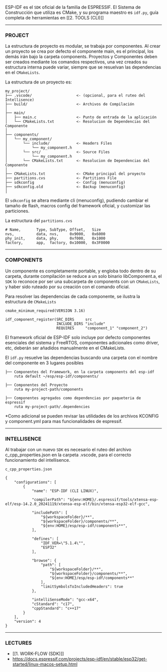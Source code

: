 ESP-IDF es el `SDK` oficial de la familia de ESPRESSIF. El Sistema de Construcción que utiliza es CMake, y su programa maestro es `idf.py`, guía completa de herramientas en [[2. TOOLS (CLI)]]

---
### PROJECT
La estructura de proyecto es modular, se trabaja por componentes. Al crear un proyecto se crea por defecto el componente main, es el principal, los demás irán bajo la carpeta components. Proyectos y Componentes deben ser creados mediante los comandos respectivos, una vez creados su estructura interna puede variar, siempre que se resuelvan las dependencias en el `CMakeLists`.

La estructura de un proyecto es:

```
my_project/
├── .vscode/                    <- (opcional, para el ruteo del Intellisence)
├── build/                      <- Archivos de Compilación
│
├── main/                       
│   ├── main.c                  <- Punto de entrada de la aplicación
│   └── CMakeLists.txt          <- Resolucion de Dependencias del Componente
│
├── components/                 
│   └── my_component/
│       └── include/            <- Headers Files
│           └── my_component.h
│       └── src/                <- Source Files
│           └── my_component.h
│       └── CMakeLists.txt      <- Resolucion de Dependencias del Componente
│
├── CMakeLists.txt              <- CMake principal del proyecto
├── partitions.cvs              <- Partitions File
├── sdkconfig                   <- Config (menuconfig)
├── sdkconfig.old               <- Backup (menuconfig)
│
```

El `sdkconfig` se altera mediante cli (menuconfig), pudiendo cambiar el tamaño de flash, macros config del framework oficial, y customizar las particiones. 

La estructura del `partitions.cvs` 

```
# Name,       Type, SubType, Offset,   Size
nvs,          data, nvs,     0x9000,   0x6000
phy_init,     data, phy,     0xf000,   0x1000
factory,      app,  factory, 0x10000,  0x3F0000
```

---
### COMPONENTS
Un componente es completamente portable, y engloba todo dentro de su carpeta, durante compilación se reduce a un solo binario libComponent.a, el `SDK` lo reconoce por ser una subcarpeta de components con un `CMakeLists`, y haber sido ruteado por su creación con el comando oficial. 

Para resolver las dependencias de cada componente, se ilustra la estructura de `CMakeLists`

```
cmake_minimum_required(VERSION 3.16)

idf_component_register(SRC_DIRS     src
                       INCLUDE_DIRS "include"
                       REQUIRES     "component_1" "component_2")
```

El framework oficial de ESP-IDF solo incluye por defecto componentes esenciales del sistema y FreeRTOS, componentes adicionales como driver, etc, deberán ser añadidos manualmente en el CMakeLists.

El `idf.py` resuelve las dependencias buscando una carpeta con el nombre del componente en 3 lugares posibles

```
├── Componentes del Framework, en la carpeta components del esp-idf
	ruta default ~/esp/esp-idf/components/

├── Componentes del Proyecto
	ruta my-project-path/components
	
├── Componentes agregados como dependencias por paqueteria de espressif
	ruta my-project-path/.dependencies 
```

*Como adicional se pueden revisar las utilidades de los archivos KCONFIG y component.yml para mas funcionalidades de espressif.

---
### INTELLISENCE
Al trabajar con un nuevo `SDK` es necesario el ruteo del archivo c_cpp_properties.json en la carpeta .vscode, para el correcto funcionamiento del intellisence.

```
c_cpp_properties.json

{
    "configurations": [
        {
            "name": "ESP-IDF (CLI LINUX)",
            
            "compilerPath": "${env:HOME}/.espressif/tools/xtensa-esp-elf/esp-14.2.0_20241119/xtensa-esp-elf/bin/xtensa-esp32-elf-gcc",
            
            "includePath": [
                "${workspaceFolder}/**",
                "${workspaceFolder}/components/**",
                "${env:HOME}/esp/esp-idf/components**",
            ],

            "defines": [
                "IDF_VER=\"5.1.4\"",
                "ESP32"
            ],
            
            "browse": {
                "path": [
                    "${workspaceFolder}/**",
                    "${workspaceFolder}/components/**",
                    "${env:HOME}/esp/esp-idf/components**"
                ],
                "limitSymbolsToIncludedHeaders": true
            },
            
            "intelliSenseMode": "gcc-x64",
            "cStandard": "c17",
            "cppStandard": "c++17"
        }
    ],
    "version": 4
}

```

---
### LECTURES
- [[1. WORK-FLOW (SDK)]]
- https://docs.espressif.com/projects/esp-idf/en/stable/esp32/get-started/linux-macos-setup.html

